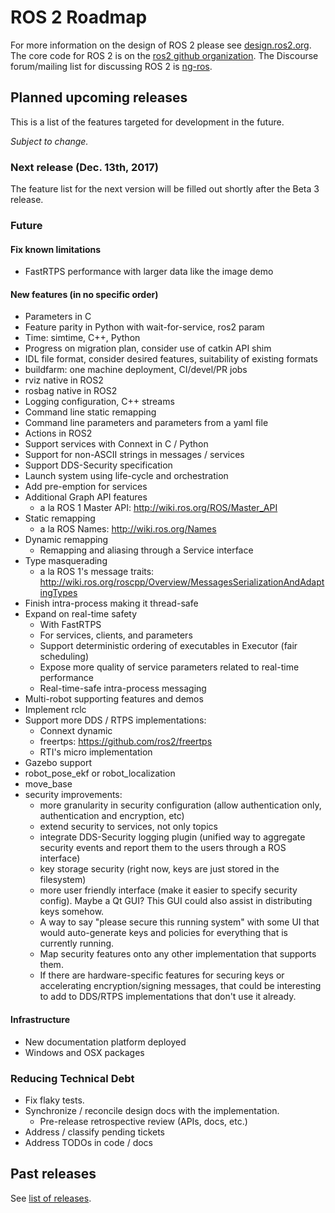 # ROS 2 Roadmap

For more information on the design of ROS 2 please see [design.ros2.org](http://design.ros2.org).
The core code for ROS 2 is on the [ros2 github organization](https://github.com/ros2).
The Discourse forum/mailing list for discussing ROS 2 is [ng-ros](https://discourse.ros.org/c/ng-ros).

## Planned upcoming releases

This is a list of the features targeted for development in the future.

*Subject to change.*

### Next release (Dec. 13th, 2017)

The feature list for the next version will be filled out shortly after the Beta 3 release.

### Future

#### Fix known limitations

- FastRTPS performance with larger data like the image demo

#### New features (in no specific order)
- Parameters in C
- Feature parity in Python with wait-for-service, ros2 param
- Time: simtime, C++, Python
- Progress on migration plan, consider use of catkin API shim
- IDL file format, consider desired features, suitability of existing formats
- buildfarm: one machine deployment, CI/devel/PR jobs
- rviz native in ROS2
- rosbag native in ROS2
- Logging configuration, C++ streams
- Command line static remapping
- Command line parameters and parameters from a yaml file
- Actions in ROS2
- Support services with Connext in C / Python
- Support for non-ASCII strings in messages / services
- Support DDS-Security specification
- Launch system using life-cycle and orchestration
- Add pre-emption for services
- Additional Graph API features
  - a la ROS 1 Master API: http://wiki.ros.org/ROS/Master_API
- Static remapping
  - a la ROS Names: http://wiki.ros.org/Names
- Dynamic remapping
  - Remapping and aliasing through a Service interface
- Type masquerading
  - a la ROS 1's message traits: http://wiki.ros.org/roscpp/Overview/MessagesSerializationAndAdaptingTypes
- Finish intra-process making it thread-safe
- Expand on real-time safety
  - With FastRTPS
  - For services, clients, and parameters
  - Support deterministic ordering of executables in Executor (fair scheduling)
  - Expose more quality of service parameters related to real-time performance
  - Real-time-safe intra-process messaging
- Multi-robot supporting features and demos
- Implement rclc
- Support more DDS / RTPS implementations:
  - Connext dynamic
  - freertps: https://github.com/ros2/freertps
  - RTI's micro implementation
- Gazebo support
- robot_pose_ekf or robot_localization
- move_base
- security improvements:
  - more granularity in security configuration (allow authentication only, authentication and encryption, etc)
  - extend security to services, not only topics
  - integrate DDS-Security logging plugin (unified way to aggregate security events and report them to the users through a ROS interface)
  - key storage security (right now, keys are just stored in the filesystem)
  - more user friendly interface (make it easier to specify security config). Maybe a Qt GUI? This GUI could also assist in distributing keys somehow.
  - A way to say "please secure this running system" with some UI that would auto-generate keys and policies for everything that is currently running.
  - Map security features onto any other implementation that supports them.
  - If there are hardware-specific features for securing keys or accelerating encryption/signing messages, that could be interesting to add to DDS/RTPS implementations that don't use it already.

#### Infrastructure

- New documentation platform deployed
- Windows and OSX packages

### Reducing Technical Debt

- Fix flaky tests.
- Synchronize / reconcile design docs with the implementation.
  - Pre-release retrospective review (APIs, docs, etc.)
- Address / classify pending tickets
- Address TODOs in code / docs

## Past releases

See [list of releases](Releases).
